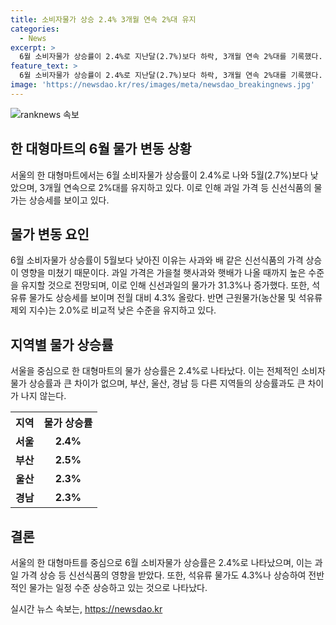 ```yaml
---
title: 소비자물가 상승 2.4% 3개월 연속 2%대 유지
categories:
  - News
excerpt: >
  6월 소비자물가 상승률이 2.4%로 지난달(2.7%)보다 하락, 3개월 연속 2%대를 기록했다. 신선식품 물가는 강세를 보이며, 사과와 배 등 과일가격 상승이 영향을 미치고, 농축수산물 물가는 6.5% 상승. 신선식품은 11.7% 상승했으나, 근원물가는 2.0% 올라 비교적 낮았다. 석유류 물가도 4.3% 상승하며, 18개월 만에 가장 높은 상승률을 나타냈다.
feature_text: >
  6월 소비자물가 상승률이 2.4%로 지난달(2.7%)보다 하락, 3개월 연속 2%대를 기록했다. 신선식품 물가는 강세를 보이며, 사과와 배 등 과일가격 상승이 영향을 미치고, 농축수산물 물가는 6.5% 상승. 신선식품은 11.7% 상승했으나, 근원물가는 2.0% 올라 비교적 낮았다. 석유류 물가도 4.3% 상승하며, 18개월 만에 가장 높은 상승률을 나타냈다.
image: 'https://newsdao.kr/res/images/meta/newsdao_breakingnews.jpg'
---
```


<p><img src="https://newsdao.kr/res/images/meta/newsdao_breakingnews.jpg" alt="ranknews 속보" /></p>

<h2 data-ke-size="size26">한 대형마트의 6월 물가 변동 상황</h2>

<p data-ke-size="size16">서울의 한 대형마트에서는 6월 소비자물가 상승률이 2.4%로 나와 5월(2.7%)보다 낮았으며, 3개월 연속으로 2%대를 유지하고 있다. 이로 인해 과일 가격 등 신선식품의 물가는 상승세를 보이고 있다.</p>

<h2 data-ke-size="size26">물가 변동 요인</h2>

<p data-ke-size="size16">6월 소비자물가 상승률이 5월보다 낮아진 이유는 사과와 배 같은 신선식품의 가격 상승이 영향을 미쳤기 때문이다. 과일 가격은 가을철 햇사과와 햇배가 나올 때까지 높은 수준을 유지할 것으로 전망되며, 이로 인해 신선과일의 물가가 31.3%나 증가했다. 또한, 석유류 물가도 상승세를 보이며 전월 대비 4.3% 올랐다. 반면 근원물가(농산물 및 석유류 제외 지수)는 2.0%로 비교적 낮은 수준을 유지하고 있다.</p>

<h2 data-ke-size="size26">지역별 물가 상승률</h2>

<p data-ke-size="size16">서울을 중심으로 한 대형마트의 물가 상승률은 2.4%로 나타났다. 이는 전체적인 소비자물가 상승률과 큰 차이가 없으며, 부산, 울산, 경남 등 다른 지역들의 상승률과도 큰 차이가 나지 않는다.</p>

<table>
    <tr>
        <th>지역</th>
        <th>물가 상승률</th>
    </tr>
    <tr>
        <td style="text-align: center; height: 17px;"><b>서울</b></td>
        <td style="text-align: center; height: 17px;"><b>2.4%</b></td>
    </tr>
    <tr>
        <td style="text-align: center; height: 17px;"><b>부산</b></td>
        <td style="text-align: center; height: 17px;"><b>2.5%</b></td>
    </tr>
    <tr>
        <td style="text-align: center; height: 17px;"><b>울산</b></td>
        <td style="text-align: center; height: 17px;"><b>2.3%</b></td>
    </tr>
    <tr>
        <td style="text-align: center; height: 17px;"><b>경남</b></td>
        <td style="text-align: center; height: 17px;"><b>2.3%</b></td>
    </tr>
</table>

<h2 data-ke-size="size26">결론</h2>

<p data-ke-size="size16">서울의 한 대형마트를 중심으로 6월 소비자물가 상승률은 2.4%로 나타났으며, 이는 과일 가격 상승 등 신선식품의 영향을 받았다. 또한, 석유류 물가도 4.3%나 상승하여 전반적인 물가는 일정 수준 상승하고 있는 것으로 나타났다.</p>
실시간 뉴스 속보는, <a href="https://newsdao.kr" rel="dofollow">https://newsdao.kr</a>


